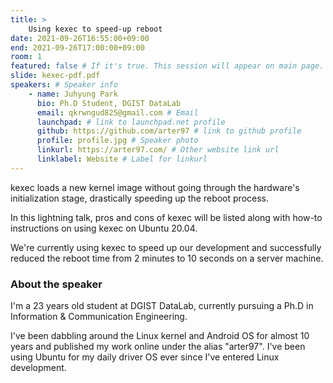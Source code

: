 ```yaml
---
title: >
    Using kexec to speed-up reboot 
date: 2021-09-26T16:55:00+09:00
end: 2021-09-26T17:00:00+09:00
room: 1
featured: false # If it's true. This session will appear on main page.
slide: kexec-pdf.pdf
speakers: # Speaker info
    - name: Juhyung Park
      bio: Ph.D Student, DGIST DataLab
      email: qkrwngud825@gmail.com # Email
      launchpad: # link to launchpad.net profile
      github: https://github.com/arter97 # link to github profile
      profile: profile.jpg # Speaker photo
      linkurl: https://arter97.com/ # Other website link url
      linklabel: Website # Label for linkurl
---
```

kexec loads a new kernel image without going through the hardware's initialization stage, drastically speeding up the reboot process.

In this lightning talk, pros and cons of kexec will be listed along with how-to instructions on using kexec on Ubuntu 20.04.

We're currently using kexec to speed up our development and successfully reduced the reboot time from 2 minutes to 10 seconds on a server machine.

### About the speaker
I'm a 23 years old student at DGIST DataLab, currently pursuing a Ph.D in Information & Communication Engineering.

I've been dabbling around the Linux kernel and Android OS for almost 10 years and published my work online under the alias "arter97". I've been using Ubuntu for my daily driver OS ever since I've entered Linux development.